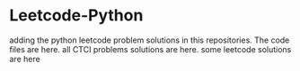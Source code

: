 # Leetcode-Python
adding the python leetcode problem solutions in this repositories. 
The code files are here.
all CTCI problems solutions are here.
some leetcode solutions are here

















































































































































































